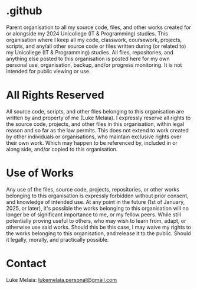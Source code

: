 # .github
Parent organisation to all my source code, files, and other works created for or alongside my 2024 Unicollege (IT & Programming) studies.
This organisation where I keep all my code, classwork, coursework, projects, scripts, and any/all other source code or files written during (or related to) my Unicollege (IT & Programming) studies.
All files, repositories, and anything else posted to this organisation is posted here for my own personal use, organisation, backup, and/or progress monitoring. It is not intended for public viewing or use.

# All Rights Reserved
All source code, scripts, and other files belonging to this organisation are written by and property of me (Luke Melaia).
I expressly reserve all rights to the source code, projects, and other files in this organisation, within legal reason and so far as the law permits.
This does not extend to work created by other individuals or organisations, who maintain exclusive rights over their own work. Which may happen to be
referenced by, included in or along side, and/or copied to this organisation.

# Use of Works
Any use of the files, source code, projects, repositories, or other works belonging to this organisation is expressly forbidden without prior consent, and knowledge of intended use.
At any point in the future (1st of January, 2025, or later), it's possible the works belonging to this organisation will no longer be of significant importance to me, or my fellow peers.
While still potentially proving useful to others, who may wish to learn from, adapt, or otherwise use said works. Should this be this case, I may waive my rights to the works belonging to this organisation, and
release it to the public. Should it legally, morally, and practically possible.

# Contact
Luke Melaia: lukemelaia.personal@gmail.com
